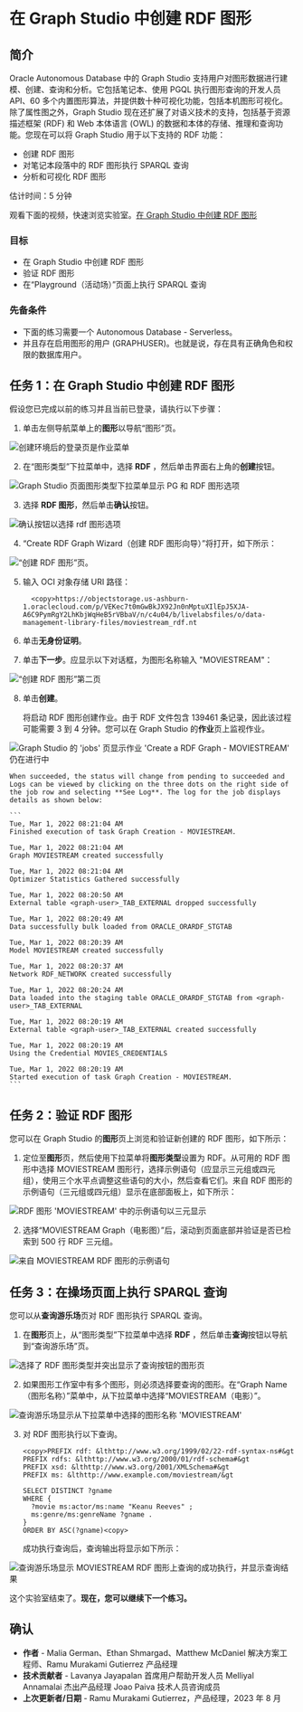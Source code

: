 # 在 Graph Studio 中创建 RDF 图形

## 简介

Oracle Autonomous Database 中的 Graph Studio 支持用户对图形数据进行建模、创建、查询和分析。它包括笔记本、使用 PGQL 执行图形查询的开发人员 API、60 多个内置图形算法，并提供数十种可视化功能，包括本机图形可视化。除了属性图之外，Graph Studio 现在还扩展了对语义技术的支持，包括基于资源描述框架 (RDF) 和 Web 本体语言 (OWL) 的数据和本体的存储、推理和查询功能。您现在可以将 Graph Studio 用于以下支持的 RDF 功能：

*   创建 RDF 图形
*   对笔记本段落中的 RDF 图形执行 SPARQL 查询
*   分析和可视化 RDF 图形

估计时间：5 分钟

观看下面的视频，快速浏览实验室。[在 Graph Studio 中创建 RDF 图形](videohub:1_vvqhh26v)

### 目标

*   在 Graph Studio 中创建 RDF 图形
*   验证 RDF 图形
*   在“Playground（活动场）”页面上执行 SPARQL 查询

### 先备条件

*   下面的练习需要一个 Autonomous Database - Serverless。
*   并且存在启用图形的用户 (GRAPHUSER)。也就是说，存在具有正确角色和权限的数据库用户。

## 任务 1：在 Graph Studio 中创建 RDF 图形

假设您已完成以前的练习并且当前已登录，请执行以下步骤：

1.  单击左侧导航菜单上的**图形**以导航“图形”页。

![创建环境后的登录页是作业菜单](./images/graph-studio-home.png)

2.  在“图形类型”下拉菜单中，选择 **RDF** ，然后单击界面右上角的**创建**按钮。

![Graph Studio 页面图形类型下拉菜单显示 PG 和 RDF 图形选项](./images/graph-studio-graphs.png)

3.  选择 **RDF 图形**，然后单击**确认**按钮。

![确认按钮以选择 rdf 图形选项](./images/click-confirm-rdf.png)

4.  “Create RDF Graph Wizard（创建 RDF 图形向导）”将打开，如下所示：

![“创建 RDF 图形”页。](./images/create-rdf-graph.png)

5.  输入 OCI 对象存储 URI 路径：
    
          <copy>https://objectstorage.us-ashburn-1.oraclecloud.com/p/VEKec7t0mGwBkJX92Jn0nMptuXIlEpJ5XJA-A6C9PymRgY2LhKbjWqHeB5rVBbaV/n/c4u04/b/livelabsfiles/o/data-management-library-files/moviestream_rdf.nt
        
6.  单击**无身份证明**。
    
7.  单击**下一步**。应显示以下对话框，为图形名称输入 "MOVIESTREAM"：
    

![“创建 RDF 图形”第二页](./images/create-rdf-graph-2.png)

8.  单击**创建**。
    
    将启动 RDF 图形创建作业。由于 RDF 文件包含 139461 条记录，因此该过程可能需要 3 到 4 分钟。您可以在 Graph Studio 的**作业**页上监视作业。
    

![Graph Studio 的 'jobs' 页显示作业 'Create a RDF Graph - MOVIESTREAM' 仍在进行中](./images/graph-studio-jobs.png)

    When succeeded, the status will change from pending to succeeded and Logs can be viewed by clicking on the three dots on the right side of the job row and selecting **See Log**. The log for the job displays details as shown below:
    
    ```
    Tue, Mar 1, 2022 08:21:04 AM
    Finished execution of task Graph Creation - MOVIESTREAM.
    
    Tue, Mar 1, 2022 08:21:04 AM
    Graph MOVIESTREAM created successfully
    
    Tue, Mar 1, 2022 08:21:04 AM
    Optimizer Statistics Gathered successfully
    
    Tue, Mar 1, 2022 08:20:50 AM
    External table <graph-user>_TAB_EXTERNAL dropped successfully
    
    Tue, Mar 1, 2022 08:20:49 AM
    Data successfully bulk loaded from ORACLE_ORARDF_STGTAB
    
    Tue, Mar 1, 2022 08:20:39 AM
    Model MOVIESTREAM created successfully
    
    Tue, Mar 1, 2022 08:20:37 AM
    Network RDF_NETWORK created successfully
    
    Tue, Mar 1, 2022 08:20:24 AM
    Data loaded into the staging table ORACLE_ORARDF_STGTAB from <graph-user>_TAB_EXTERNAL
    
    Tue, Mar 1, 2022 08:20:19 AM
    External table <graph-user>_TAB_EXTERNAL created successfully
    
    Tue, Mar 1, 2022 08:20:19 AM
    Using the Credential MOVIES_CREDENTIALS
    
    Tue, Mar 1, 2022 08:20:19 AM
    Started execution of task Graph Creation - MOVIESTREAM.
    ```
    

## 任务 2：验证 RDF 图形

您可以在 Graph Studio 的**图形**页上浏览和验证新创建的 RDF 图形，如下所示：

1.  定位至**图形**页，然后使用下拉菜单将**图形类型**设置为 RDF。从可用的 RDF 图形中选择 MOVIESTREAM 图形行，选择示例语句（应显示三元组或四元组），使用三个水平点调整这些语句的大小，然后查看它们。来自 RDF 图形的示例语句（三元组或四元组）显示在底部面板上，如下所示：

![RDF 图形 'MOVIESTREAM' 中的示例语句以三元显示](./images/graph-sample-statements.png)

2.  选择“MOVIESTREAM Graph（电影图）”后，滚动到页面底部并验证是否已检索到 500 行 RDF 三元组。

![来自 MOVIESTREAM RDF 图形的示例语句](./images/sample-statements.png)

## 任务 3：在操场页面上执行 SPARQL 查询

您可以从**查询游乐场**页对 RDF 图形执行 SPARQL 查询。

1.  在**图形**页上，从“图形类型”下拉菜单中选择 **RDF** ，然后单击**查询**按钮以导航到“查询游乐场”页。

![选择了 RDF 图形类型并突出显示了查询按钮的图形页](./images/graph-type.png)

2.  如果图形工作室中有多个图形，则必须选择要查询的图形。在“Graph Name（图形名称）”菜单中，从下拉菜单中选择“MOVIESTREAM（电影）”。

![查询游乐场显示从下拉菜单中选择的图形名称 'MOVIESTREAM'](./images/query-playground.png)

3.  对 RDF 图形执行以下查询。
    
        <copy>PREFIX rdf: &lthttp://www.w3.org/1999/02/22-rdf-syntax-ns#&gt
        PREFIX rdfs: &lthttp://www.w3.org/2000/01/rdf-schema#&gt
        PREFIX xsd: &lthttp://www.w3.org/2001/XMLSchema#&gt
        PREFIX ms: &lthttp://www.example.com/moviestream/&gt
        
        SELECT DISTINCT ?gname
        WHERE {
          ?movie ms:actor/ms:name "Keanu Reeves" ;
          ms:genre/ms:genreName ?gname .
        }
        ORDER BY ASC(?gname)<copy>
        
    
    成功执行查询后，查询输出将显示如下所示：
    

![查询游乐场显示 MOVIESTREAM RDF 图形上查询的成功执行，并显示查询结果](./images/query-playground-script.png)

这个实验室结束了。**现在，您可以继续下一个练习。**

## 确认

*   **作者** - Malia German、Ethan Shmargad、Matthew McDaniel 解决方案工程师、Ramu Murakami Gutierrez 产品经理
*   **技术贡献者** - Lavanya Jayapalan 首席用户帮助开发人员 Melliyal Annamalai 杰出产品经理 Joao Paiva 技术人员咨询成员
*   **上次更新者/日期** - Ramu Murakami Gutierrez，产品经理，2023 年 8 月